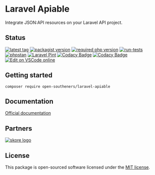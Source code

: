 # Laravel Apiable

Integrate JSON:API resources on your Laravel API project.

## Status

[![latest tag](https://img.shields.io/github/v/tag/open-southeners/laravel-apiable?label=latest&sort=semver)](https://github.com/open-southeners/laravel-apiable/releases/latest) [![packagist version](https://img.shields.io/packagist/v/open-southeners/laravel-apiable)](https://packagist.org/packages/open-southeners/laravel-apiable) [![required php version](https://img.shields.io/packagist/php-v/open-southeners/laravel-apiable)](https://www.php.net/supported-versions.php) [![run-tests](https://github.com/open-southeners/laravel-apiable/actions/workflows/tests.yml/badge.svg?branch=main)](https://github.com/open-southeners/laravel-apiable/actions/workflows/tests.yml) [![phpstan](https://github.com/open-southeners/laravel-apiable/actions/workflows/phpstan.yml/badge.svg)](https://github.com/open-southeners/laravel-apiable/actions/workflows/phpstan.yml) [![Laravel Pint](https://img.shields.io/badge/code%20style-pint-orange?logo=laravel)](https://github.com/open-southeners/laravel-apiable/actions/workflows/pint.yml) [![Codacy Badge](https://app.codacy.com/project/badge/Grade/5993a2ef9b0e40218758e3d67520d9ab)](https://www.codacy.com/gh/open-southeners/laravel-apiable/dashboard?utm_source=github.com&amp;utm_medium=referral&amp;utm_content=open-southeners/laravel-apiable&amp;utm_campaign=Badge_Grade) [![Codacy Badge](https://app.codacy.com/project/badge/Coverage/5993a2ef9b0e40218758e3d67520d9ab)](https://www.codacy.com/gh/open-southeners/laravel-apiable/dashboard?utm_source=github.com&utm_medium=referral&utm_content=open-southeners/laravel-apiable&utm_campaign=Badge_Coverage) [![Edit on VSCode online](https://img.shields.io/badge/vscode-edit%20online-blue?logo=visualstudiocode)](https://vscode.dev/github/open-southeners/laravel-apiable)

## Getting started

```
composer require open-southeners/laravel-apiable
```

## Documentation

[Official documentation](https://docs.opensoutheners.com/laravel-apiable/)

## Partners

[![skore logo](https://github.com/open-southeners/partners/raw/main/logos/skore_logo.png)](https://getskore.com)

## License

This package is open-sourced software licensed under the [MIT license](https://opensource.org/licenses/MIT).
